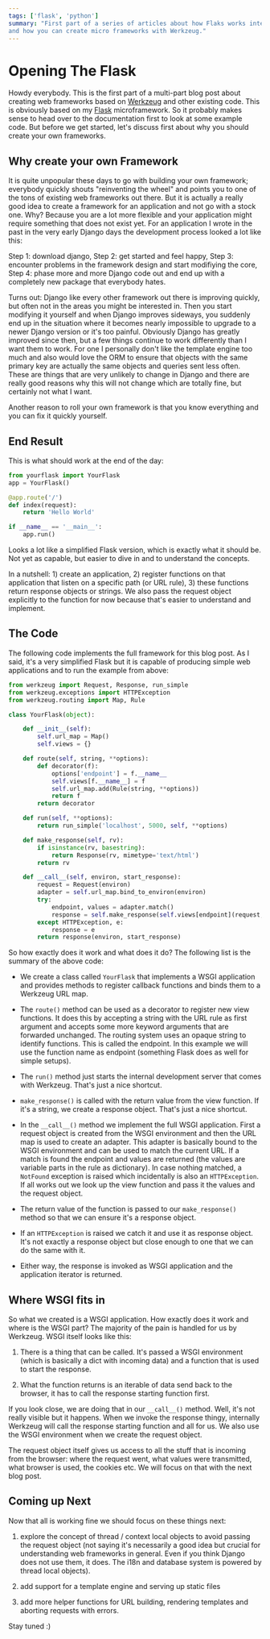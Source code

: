 ```yaml
---
tags: ['flask', 'python']
summary: "First part of a series of articles about how Flaks works internally
and how you can create micro frameworks with Werkzeug."
---
```


# Opening The Flask

Howdy everybody. This is the first part of a multi-part blog post about
creating web frameworks based on [Werkzeug](http://werkzeug.pocoo.org/) and other existing code. This is
obviously based on my [Flask](http://flask.pocoo.org/) microframework.
So it probably makes sense to head over to the documentation first to
look at some example code. But before we get started, let's discuss
first about why you should create your own frameworks.

## Why create your own Framework

It is quite unpopular these days to go with building your own framework;
everybody quickly shouts "reinventing the wheel" and points you to one
of the tons of existing web frameworks out there. But it is actually a
really good idea to create a framework for an application and not go
with a stock one. Why? Because you are a lot more flexible and your
application might require something that does not exist yet. For an
application I wrote in the past in the very early Django days the
development process looked a lot like this:

Step 1: download django, Step 2: get started and feel happy, Step 3:
encounter problems in the framework design and start modifiying the
core, Step 4: phase more and more Django code out and end up with a
completely new package that everybody hates.

Turns out: Django like every other framework out there is improving
quickly, but often not in the areas you might be interested in. Then you
start modifying it yourself and when Django improves sideways, you
suddenly end up in the situation where it becomes nearly impossible to
upgrade to a newer Django version or it's too painful. Obviously Django
has greatly improved since then, but a few things continue to work
differently than I want them to work. For one I personally don't like
the template engine too much and also would love the ORM to ensure that
objects with the same primary key are actually the same objects and
queries sent less often. These are things that are very unlikely to
change in Django and there are really good reasons why this will not
change which are totally fine, but certainly not what I want.

Another reason to roll your own framework is that you know everything
and you can fix it quickly yourself.

## End Result

This is what should work at the end of the day:

```python
from yourflask import YourFlask
app = YourFlask()

@app.route('/')
def index(request):
    return 'Hello World'

if __name__ == '__main__':
    app.run()
```

Looks a lot like a simplified Flask version, which is exactly what it
should be. Not yet as capable, but easier to dive in and to understand
the concepts.

In a nutshell: 1) create an application, 2) register functions on that
application that listen on a specific path (or URL rule), 3) these
functions return response objects or strings. We also pass the request
object explicitly to the function for now because that's easier to
understand and implement.

## The Code

The following code implements the full framework for this blog post.  As
I said, it's a very simplified Flask but it is capable of producing
simple web applications and to run the example from above:

```python
from werkzeug import Request, Response, run_simple
from werkzeug.exceptions import HTTPException
from werkzeug.routing import Map, Rule

class YourFlask(object):

    def __init__(self):
        self.url_map = Map()
        self.views = {}

    def route(self, string, **options):
        def decorator(f):
            options['endpoint'] = f.__name__
            self.views[f.__name__] = f
            self.url_map.add(Rule(string, **options))
            return f
        return decorator

    def run(self, **options):
        return run_simple('localhost', 5000, self, **options)

    def make_response(self, rv):
        if isinstance(rv, basestring):
            return Response(rv, mimetype='text/html')
        return rv

    def __call__(self, environ, start_response):
        request = Request(environ)
        adapter = self.url_map.bind_to_environ(environ)
        try:
            endpoint, values = adapter.match()
            response = self.make_response(self.views[endpoint](request, **values))
        except HTTPException, e:
            response = e
        return response(environ, start_response)
```

So how exactly does it work and what does it do? The following list is
the summary of the above code:

- We create a class called `YourFlask` that implements a WSGI
application and provides methods to register callback functions and
binds them to a Werkzeug URL map.

- The `route()` method can be used as a decorator to register new view
functions. It does this by accepting a string with the URL rule as
first argument and accepts some more keyword arguments that are
forwarded unchanged. The routing system uses an opaque string to
identify functions. This is called the endpoint. In this example we
will use the function name as endpoint (something Flask does as well
for simple setups).

- The `run()` method just starts the internal development server that
comes with Werkzeug. That's just a nice shortcut.

- `make_response()` is called with the return value from the view
function. If it's a string, we create a response object. That's just a
nice shortcut.

- In the `__call__()` method we implement the full WSGI application.
First a request object is created from the WSGI environment and then
the URL map is used to create an adapter. This adapter is basically
bound to the WSGI environment and can be used to match the current
URL. If a match is found the endpoint and values are returned (the
values are variable parts in the rule as dictionary). In case nothing
matched, a `NotFound` exception is raised which incidentally is also
an `HTTPException`. If all works out we look up the view function and
pass it the values and the request object.

- The return value of the function is passed to our `make_response()`
method so that we can ensure it's a response object.

- If an `HTTPException` is raised we catch it and use it as response
object. It's not exactly a response object but close enough to one
that we can do the same with it.

- Either way, the response is invoked as WSGI application and the
application iterator is returned.

## Where WSGI fits in

So what we created is a WSGI application. How exactly does it work and
where is the WSGI part? The majority of the pain is handled for us by
Werkzeug. WSGI itself looks like this:

1. There is a thing that can be called. It's passed a WSGI
environment (which is basically a dict with incoming data) and a
function that is used to start the response.

1. What the function returns is an iterable of data send back to the
browser, it has to call the response starting function first.

If you look close, we are doing that in our `__call__()` method. Well,
it's not really visible but it happens. When we invoke the response
thingy, internally Werkzeug will call the response starting function and
all for us. We also use the WSGI environment when we create the request
object.

The request object itself gives us access to all the stuff that is
incoming from the browser: where the request went, what values were
transmitted, what browser is used, the cookies etc. We will focus on
that with the next blog post.

## Coming up Next

Now that all is working fine we should focus on these things next:

1. explore the concept of thread / context local objects to avoid
passing the request object (not saying it's necessarily a good idea
but crucial for understanding web frameworks in general. Even if you
think Django does not use them, it does. The i18n and database
system is powered by thread local objects).

1. add support for a template engine and serving up static files

1. add more helper functions for URL building, rendering templates
and aborting requests with errors.

Stay tuned :)
